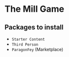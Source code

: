 # The Mill Game

## Packages to install

- `Starter Content`
- `Third Person`
- `ParagonFey` (Marketplace)
